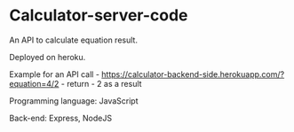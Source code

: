 # Calculator-server-code

An API to calculate equation result.

Deployed on heroku.

Example for an API call - https://calculator-backend-side.herokuapp.com/?equation=4/2 - return - 2 as a result

Programming language: JavaScript

Back-end: Express, NodeJS
